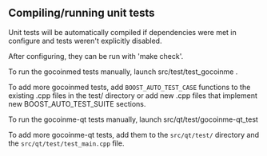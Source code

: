 Compiling/running unit tests
------------------------------------

Unit tests will be automatically compiled if dependencies were met in configure
and tests weren't explicitly disabled.

After configuring, they can be run with 'make check'.

To run the gocoinmed tests manually, launch src/test/test_gocoinme .

To add more gocoinmed tests, add `BOOST_AUTO_TEST_CASE` functions to the existing
.cpp files in the test/ directory or add new .cpp files that
implement new BOOST_AUTO_TEST_SUITE sections.

To run the gocoinme-qt tests manually, launch src/qt/test/gocoinme-qt_test

To add more gocoinme-qt tests, add them to the `src/qt/test/` directory and
the `src/qt/test/test_main.cpp` file.
